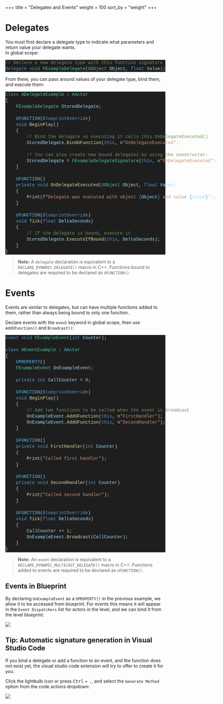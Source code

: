 +++
title = "Delegates and Events"
weight = 100
sort_by = "weight"
+++

# Delegates
You must first declare a delegate type to indicate what parameters and return value your delegate wants.  
In global scope:

<div class="code_block" style="color: #d4d4d4;background-color: #1e1e1e;font-family: 'Terminus (TTF) for Windows', Consolas, 'Courier New', monospace;font-weight: normal;font-size: 14px;line-height: 19px;white-space: pre;"><div><span style="color: #6a9955;">// Declare a new delegate type with this function signature</span></div><div><span style="color: #569cd6;">delegate</span><span style="color: #d4d4d4;"> </span><span style="color: #569cd6;">void</span><span style="color: #d4d4d4;"> </span><span style="color: #4ec9b0;">FExampleDelegate</span><span style="color: #d4d4d4;">(</span><span style="color: #4ec9b0;">UObject</span><span style="color: #d4d4d4;"> </span><span style="color: #9cdcfe;">Object</span><span style="color: #d4d4d4;">, </span><span style="color: #569cd6;">float</span><span style="color: #d4d4d4;"> </span><span style="color: #9cdcfe;">Value</span><span style="color: #d4d4d4;">);</span></div></div>

From there, you can pass around values of your delegate type, bind them, and execute them:

<div class="code_block" style="color: #d4d4d4;background-color: #1e1e1e;font-family: 'Terminus (TTF) for Windows', Consolas, 'Courier New', monospace;font-weight: normal;font-size: 14px;line-height: 19px;white-space: pre;"><div><span style="color: #569cd6;">class</span><span style="color: #d4d4d4;"> </span><span style="color: #4ec9b0;">ADelegateExample</span><span style="color: #d4d4d4;"> : </span><span style="color: #4ec9b0;">AActor</span></div><div><span style="color: #d4d4d4;">{</span></div><div><span style="color: #d4d4d4;">&#160; &#160; </span><span style="color: #4ec9b0;">FExampleDelegate</span><span style="color: #d4d4d4;"> </span><span style="color: #9cdcfe;">StoredDelegate</span><span style="color: #d4d4d4;">;</span></div><br><div><span style="color: #d4d4d4;">&#160; &#160; </span><span style="color: #4fc1ff;">UFUNCTION</span><span style="color: #d4d4d4;">(</span><span style="color: #569cd6;">BlueprintOverride</span><span style="color: #d4d4d4;">)</span></div><div><span style="color: #d4d4d4;">&#160; &#160; </span><span style="color: #569cd6;">void</span><span style="color: #d4d4d4;"> </span><span style="color: #dcdcaa;">BeginPlay</span><span style="color: #d4d4d4;">()</span></div><div><span style="color: #d4d4d4;">&#160; &#160; {</span></div><div><span style="color: #d4d4d4;">&#160; &#160; &#160; &#160; </span><span style="color: #6a9955;">// Bind the delegate so executing it calls this.OnDelegateExecuted()</span></div><div><span style="color: #d4d4d4;">&#160; &#160; &#160; &#160; </span><span style="color: #9cdcfe;">StoredDelegate</span><span style="color: #d4d4d4;">.</span><span style="color: #dcdcaa;">BindUFunction</span><span style="color: #d4d4d4;">(</span><span style="color: #569cd6;">this</span><span style="color: #d4d4d4;">, n</span><span style="color: #ce9178;">"OnDelegateExecuted"</span><span style="color: #d4d4d4;">);</span></div><br><div><span style="color: #d4d4d4;">&#160; &#160; &#160; &#160; </span><span style="color: #6a9955;">// You can also create new bound delegates by using the constructor:</span></div><div><span style="color: #d4d4d4;">&#160; &#160; &#160; &#160; </span><span style="color: #9cdcfe;">StoredDelegate</span><span style="color: #d4d4d4;"> = </span><span style="color: #4ec9b0;">FExampleDelegateSignature</span><span style="color: #d4d4d4;">(</span><span style="color: #569cd6;">this</span><span style="color: #d4d4d4;">, n</span><span style="color: #ce9178;">"OnDelegateExecuted"</span><span style="color: #d4d4d4;">);</span></div><div><span style="color: #d4d4d4;">&#160; &#160; }</span></div><br><div><span style="color: #d4d4d4;">&#160; &#160; </span><span style="color: #4fc1ff;">UFUNCTION</span><span style="color: #d4d4d4;">()</span></div><div><span style="color: #d4d4d4;">&#160; &#160; </span><span style="color: #569cd6;">private</span><span style="color: #d4d4d4;"> </span><span style="color: #569cd6;">void</span><span style="color: #d4d4d4;"> </span><span style="color: #dcdcaa;">OnDelegateExecuted</span><span style="color: #d4d4d4;">(</span><span style="color: #4ec9b0;">UObject</span><span style="color: #d4d4d4;"> </span><span style="color: #9cdcfe;">Object</span><span style="color: #d4d4d4;">, </span><span style="color: #569cd6;">float</span><span style="color: #d4d4d4;"> </span><span style="color: #9cdcfe;">Value</span><span style="color: #d4d4d4;">)</span></div><div><span style="color: #d4d4d4;">&#160; &#160; {</span></div><div><span style="color: #d4d4d4;">&#160; &#160; &#160; &#160; </span><span style="color: #dcdcaa;">Print</span><span style="color: #d4d4d4;">(</span><span style="color: #d7ba7d;">f"</span><span style="color: #ce9178;">Delegate was executed with object </span><span style="color: #569cd6;">{</span><span style="color: #9cdcfe;">Object</span><span style="color: #569cd6;">}</span><span style="color: #ce9178;"> and value </span><span style="color: #569cd6;">{</span><span style="color: #9cdcfe;">Value</span><span style="color: #569cd6;">}</span><span style="color: #d7ba7d;">"</span><span style="color: #d4d4d4;">);</span></div><div><span style="color: #d4d4d4;">&#160; &#160; }</span></div><br><div><span style="color: #d4d4d4;">&#160; &#160; </span><span style="color: #4fc1ff;">UFUNCTION</span><span style="color: #d4d4d4;">(</span><span style="color: #569cd6;">BlueprintOverride</span><span style="color: #d4d4d4;">)</span></div><div><span style="color: #d4d4d4;">&#160; &#160; </span><span style="color: #569cd6;">void</span><span style="color: #d4d4d4;"> </span><span style="color: #dcdcaa;">Tick</span><span style="color: #d4d4d4;">(</span><span style="color: #569cd6;">float</span><span style="color: #d4d4d4;"> </span><span style="color: #9cdcfe;">DeltaSeconds</span><span style="color: #d4d4d4;">)</span></div><div><span style="color: #d4d4d4;">&#160; &#160; {</span></div><div><span style="color: #d4d4d4;">&#160; &#160; &#160; &#160; </span><span style="color: #6a9955;">// If the delegate is bound, execute it</span></div><div><span style="color: #d4d4d4;">&#160; &#160; &#160; &#160; </span><span style="color: #9cdcfe;">StoredDelegate</span><span style="color: #d4d4d4;">.</span><span style="color: #dcdcaa;">ExecuteIfBound</span><span style="color: #d4d4d4;">(</span><span style="color: #569cd6;">this</span><span style="color: #d4d4d4;">, </span><span style="color: #9cdcfe;">DeltaSeconds</span><span style="color: #d4d4d4;">);</span></div><div><span style="color: #d4d4d4;">&#160; &#160; }</span></div><div><span style="color: #d4d4d4;">}</span></div></div>

> **Note:** A `delegate` declaration is equivalent to a `DECLARE_DYNAMIC_DELEGATE()` macro in C++.
> Functions bound to delegates are required to be declared as `UFUNCTION()`.

# Events
Events are similar to delegates, but can have multiple functions added to them, rather than always being bound to only one function.

Declare events with the `event` keyword in global scope, then use `AddUFunction()` and `Broadcast()`:

<div class="code_block" style="color: #d4d4d4;background-color: #1e1e1e;font-family: 'Terminus (TTF) for Windows', Consolas, 'Courier New', monospace;font-weight: normal;font-size: 14px;line-height: 19px;white-space: pre;"><div><span style="color: #569cd6;">event</span><span style="color: #d4d4d4;"> </span><span style="color: #569cd6;">void</span><span style="color: #d4d4d4;"> </span><span style="color: #4ec9b0;">FExampleEvent</span><span style="color: #d4d4d4;">(</span><span style="color: #569cd6;">int</span><span style="color: #d4d4d4;"> </span><span style="color: #9cdcfe;">Counter</span><span style="color: #d4d4d4;">);</span></div><br><div><span style="color: #569cd6;">class</span><span style="color: #d4d4d4;"> </span><span style="color: #4ec9b0;">AEventExample</span><span style="color: #d4d4d4;"> : </span><span style="color: #4ec9b0;">AActor</span></div><div><span style="color: #d4d4d4;">{</span></div><div><span style="color: #d4d4d4;">&#160; &#160; </span><span style="color: #4fc1ff;">UPROPERTY</span><span style="color: #d4d4d4;">()</span></div><div><span style="color: #d4d4d4;">&#160; &#160; </span><span style="color: #4ec9b0;">FExampleEvent</span><span style="color: #d4d4d4;"> </span><span style="color: #9cdcfe;">OnExampleEvent</span><span style="color: #d4d4d4;">;</span></div><br><div><span style="color: #d4d4d4;">&#160; &#160; </span><span style="color: #569cd6;">private</span><span style="color: #d4d4d4;"> </span><span style="color: #569cd6;">int</span><span style="color: #d4d4d4;"> </span><span style="color: #9cdcfe;">CallCounter</span><span style="color: #d4d4d4;"> = </span><span style="color: #b5cea8;">0</span><span style="color: #d4d4d4;">;</span></div><br><div><span style="color: #d4d4d4;">&#160; &#160; </span><span style="color: #4fc1ff;">UFUNCTION</span><span style="color: #d4d4d4;">(</span><span style="color: #569cd6;">BlueprintOverride</span><span style="color: #d4d4d4;">)</span></div><div><span style="color: #d4d4d4;">&#160; &#160; </span><span style="color: #569cd6;">void</span><span style="color: #d4d4d4;"> </span><span style="color: #dcdcaa;">BeginPlay</span><span style="color: #d4d4d4;">()</span></div><div><span style="color: #d4d4d4;">&#160; &#160; {</span></div><div><span style="color: #d4d4d4;">&#160; &#160; &#160; &#160; </span><span style="color: #6a9955;">// Add two functions to be called when the event is broadcast</span></div><div><span style="color: #d4d4d4;">&#160; &#160; &#160; &#160; </span><span style="color: #9cdcfe;">OnExampleEvent</span><span style="color: #d4d4d4;">.</span><span style="color: #dcdcaa;">AddUFunction</span><span style="color: #d4d4d4;">(</span><span style="color: #569cd6;">this</span><span style="color: #d4d4d4;">, n</span><span style="color: #ce9178;">"FirstHandler"</span><span style="color: #d4d4d4;">);</span></div><div><span style="color: #d4d4d4;">&#160; &#160; &#160; &#160; </span><span style="color: #9cdcfe;">OnExampleEvent</span><span style="color: #d4d4d4;">.</span><span style="color: #dcdcaa;">AddUFunction</span><span style="color: #d4d4d4;">(</span><span style="color: #569cd6;">this</span><span style="color: #d4d4d4;">, n</span><span style="color: #ce9178;">"SecondHandler"</span><span style="color: #d4d4d4;">);</span></div><div><span style="color: #d4d4d4;">&#160; &#160; }</span></div><br><div><span style="color: #d4d4d4;">&#160; &#160; </span><span style="color: #4fc1ff;">UFUNCTION</span><span style="color: #d4d4d4;">()</span></div><div><span style="color: #d4d4d4;">&#160; &#160; </span><span style="color: #569cd6;">private</span><span style="color: #d4d4d4;"> </span><span style="color: #569cd6;">void</span><span style="color: #d4d4d4;"> </span><span style="color: #dcdcaa;">FirstHandler</span><span style="color: #d4d4d4;">(</span><span style="color: #569cd6;">int</span><span style="color: #d4d4d4;"> </span><span style="color: #9cdcfe;">Counter</span><span style="color: #d4d4d4;">)</span></div><div><span style="color: #d4d4d4;">&#160; &#160; {</span></div><div><span style="color: #d4d4d4;">&#160; &#160; &#160; &#160; </span><span style="color: #dcdcaa;">Print</span><span style="color: #d4d4d4;">(</span><span style="color: #ce9178;">"Called first handler"</span><span style="color: #d4d4d4;">);</span></div><div><span style="color: #d4d4d4;">&#160; &#160; }</span></div><br><div><span style="color: #d4d4d4;">&#160; &#160; </span><span style="color: #4fc1ff;">UFUNCTION</span><span style="color: #d4d4d4;">()</span></div><div><span style="color: #d4d4d4;">&#160; &#160; </span><span style="color: #569cd6;">private</span><span style="color: #d4d4d4;"> </span><span style="color: #569cd6;">void</span><span style="color: #d4d4d4;"> </span><span style="color: #dcdcaa;">SecondHandler</span><span style="color: #d4d4d4;">(</span><span style="color: #569cd6;">int</span><span style="color: #d4d4d4;"> </span><span style="color: #9cdcfe;">Counter</span><span style="color: #d4d4d4;">)</span></div><div><span style="color: #d4d4d4;">&#160; &#160; {</span></div><div><span style="color: #d4d4d4;">&#160; &#160; &#160; &#160; </span><span style="color: #dcdcaa;">Print</span><span style="color: #d4d4d4;">(</span><span style="color: #ce9178;">"Called second handler"</span><span style="color: #d4d4d4;">);</span></div><div><span style="color: #d4d4d4;">&#160; &#160; }</span></div><br><div><span style="color: #d4d4d4;">&#160; &#160; </span><span style="color: #4fc1ff;">UFUNCTION</span><span style="color: #d4d4d4;">(</span><span style="color: #569cd6;">BlueprintOverride</span><span style="color: #d4d4d4;">)</span></div><div><span style="color: #d4d4d4;">&#160; &#160; </span><span style="color: #569cd6;">void</span><span style="color: #d4d4d4;"> </span><span style="color: #dcdcaa;">Tick</span><span style="color: #d4d4d4;">(</span><span style="color: #569cd6;">float</span><span style="color: #d4d4d4;"> </span><span style="color: #9cdcfe;">DeltaSeconds</span><span style="color: #d4d4d4;">)</span></div><div><span style="color: #d4d4d4;">&#160; &#160; {</span></div><div><span style="color: #d4d4d4;">&#160; &#160; &#160; &#160; </span><span style="color: #9cdcfe;">CallCounter</span><span style="color: #d4d4d4;"> += </span><span style="color: #b5cea8;">1</span><span style="color: #d4d4d4;">;</span></div><div><span style="color: #d4d4d4;">&#160; &#160; &#160; &#160; </span><span style="color: #9cdcfe;">OnExampleEvent</span><span style="color: #d4d4d4;">.</span><span style="color: #dcdcaa;">Broadcast</span><span style="color: #d4d4d4;">(</span><span style="color: #9cdcfe;">CallCounter</span><span style="color: #d4d4d4;">);</span></div><div><span style="color: #d4d4d4;">&#160; &#160; }</span></div><div><span style="color: #d4d4d4;">}</span></div></div>

> **Note:** An `event` declaration is equivalent to a `DECLARE_DYNAMIC_MULTICAST_DELEGATE()` macro in C++.
> Functions added to events are required to be declared as `UFUNCTION()`.

## Events in Blueprint
By declaring `OnExampleEvent` as a `UPROPERTY()` in the previous example, we allow it to be accessed from blueprint.
For events this means it will appear in the `Event Dispatchers` list for actors in the level, and we can bind it from the level blueprint:

![](/img/bp-event-dispatcher.png)

## Tip: Automatic signature generation in Visual Studio Code
If you bind a delegate or add a function to an event, and the function does not exist yet, the visual studio code extension will try to offer to create it for you.

Click the lightbulb icon or press <kbd>Ctrl</kbd> + <kbd>.</kbd>, and select the `Generate Method` option from the code actions dropdown:

![](/img/generate-method.png)